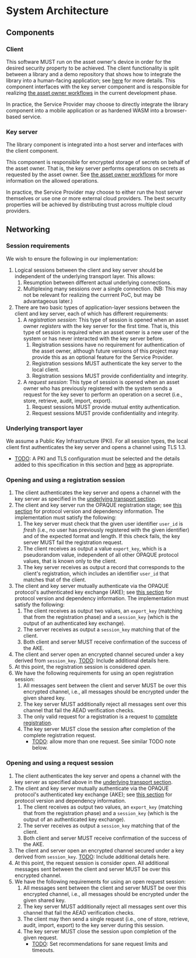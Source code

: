 # System Architecture

## Components

### Client 
This software MUST run on the asset owner's device in order for the desired security property to be achieved. 
The client functionality is split between a library and a demo repository that shows how to integrate the library into a human-facing application; see [here](repository-list.md) for more details. This component interfaces with the key server component and is responsible for realizing [the asset owner workflows](current-development-phase.md#workflows) in the current development phase.

In practice, the Service Provider may choose to directly integrate the library component into a mobile application or as hardened WASM into a browser-based service. 



### Key server
The library component is integrated into a host server and interfaces with the client component.

This component is responsible for encrypted storage of secrets on behalf of the asset owner. That is, the key server performs operations on secrets as requested by the asset owner. See [the asset owner workflows](current-development-phase.md#workflows) for more information on the allowed operations. 

In practice, the Service Provider may choose to either run the host server themselves or use one or more external cloud providers. The best security properties will be achieved by distributing trust across multiple cloud providers.

## Networking
### Session requirements
We wish to ensure the following in our implementation:
1. Logical sessions between the client and key server should be independent of the underlying transport layer. This allows:
    1. Resumption between different actual underlying connections.
    1. Multiplexing many sessions over a single connection. (NB: This may not be relevant for realizing the currrent PoC, but may be advantageous later.)
1. There are two basic types of application-layer sessions between the client and key server, each of which has different requirements:
    1. A _registration session_: This type of session is opened when an asset owner _registers_ with the key server for the first time. That is, this type of session is required when an asset owner is a new user of the system or has never interacted with the key server before.
        1. Registration sessions have no requirement for authentication of the asset owner, although future versions of this project may provide this as an optional feature for the Service Provider.
        1. Registration sessions MUST authenticate the key server to the local client.
        1. Registration sessions MUST provide confidentiality and integrity.
    1. A _request session_: This type of session is opened when an asset owner who has previously registered with the system sends a request for the key sever to perform an operation on a secret (i.e., store, retrieve, audit, import, export).
        1. Request sessions MUST provide mutual entity authentication.
        1. Request sessions MUST provide confidentiality and integrity.

### Underlying transport layer
We assume a Public Key Infrastructure (PKI). For all session types, the local client first authenticates the key server and opens a channel using TLS 1.3.
  - [TODO](https://github.com/boltlabs-inc/key-mgmt-spec/issues/22): A PKI and TLS configuration must be selected and the details added to this specification in this section and [here](current-development-phase.md#cryptographic-protocol-and-implementation-dependencies) as appropriate.

### Opening and using a registration session

1. The client authenticates the key server and opens a channel with the key server as specified in the [underlying transport section](#systems-architecture.md/#underlying_transport_layer).
1. The client and key server run the OPAQUE registration stage; see [this section](current-development-phase.md#cryptographic-protocol-and-implementation-dependencies) for protocol version and dependency information. The implementation must satisfy the following:
    1. The key server must check that the given user identifier `user_id` is _fresh_ (i.e., no user has previously registered with the given identifier) and of the expected format and length. If this check fails, the key server MUST fail the registration request.
    1. The client receives as output a value `export_key`, which is a pseudorandom value, independent of all other OPAQUE protocol values, that is known only to the client.
    1. The key server receives as output a record that corresponds to the client's registration, which includes an identifier `user_id` that matches that of the client.
1. The client and key server mutually authenticate via the OPAQUE protocol's authenticated key exchange (AKE); see [this section](current-development-phase.md#cryptographic-protocol-and-implementation-dependencies) for protocol version and dependency information. The implementation must satisfy the following:
    1. The client receives as output two values, an `export_key` (matching that from the registration phase) and a `session_key` (which is the output of an authenticated key exchange).
    1. The server receives as output a `session_key` matching that of the client.
    1. Both client and server MUST receive confirmation of the success of the AKE.
1. The client and server open an encrypted channel secured under a key derived from `session_key`. [TODO](https://github.com/boltlabs-inc/key-mgmt-spec/issues/29): Include additional details here.
1. At this point, the registration session is considered _open_. 
1. We have the following requirements for using an open registration session:
    1. All messages sent between the client and server MUST be over this encrypted channel, i.e., all messages should be encrypted under the given shared key. 
    1. The key server MUST additionally reject all messages sent over this channel that fail the AEAD verification checks.
    1. The only valid request for a registration is a request to [complete registration](register.md#registration).
    1. The key server MUST close the session after completion of the complete registration request.
        - [TODO](https://github.com/boltlabs-inc/key-mgmt-spec/issues/51): allow more than one request. See similar TODO note below.

### Opening and using a request session

1. The client authenticates the key server and opens a channel with the key server as specified above in the [underlying transport section](#underlying_transport_layer).
1. The client and key server mutually authenticate via the OPAQUE protocol's authenticated key exchange (AKE); see [this section](current-development-phase.md#cryptographic-protocol-and-implementation-dependencies) for protocol version and dependency information.
    1. The client receives as output two values, an `export_key` (matching that from the registration phase) and a `session_key` (which is the output of an authenticated key exchange).
    1. The server receives as output a `session_key` matching that of the client.
    1. Both client and server MUST receive confirmation of the success of the AKE.
1. The client and server open an encrypted channel secured under a key derived from `session_key`. [TODO](https://github.com/boltlabs-inc/key-mgmt-spec/issues/29): Include additional details here.
1. At this point, the request session is consider _open_. All additional messages sent between the client and server MUST be over this encrypted channel.
1. We have the following requirements for using an open request session:
    1. All messages sent between the client and server MUST be over this encrypted channel, i.e., all messages should be encrypted under the given shared key. 
    1. The key server MUST additionally reject all messages sent over this channel that fail the AEAD verification checks.
    1. The client may then send a single request (i.e., one of store, retrieve, audit, import, export) to the key server during this session.
    1. The key server MUST close the session upon completion of the given request.
        - [TODO](https://github.com/boltlabs-inc/key-mgmt-spec/issues/51): Set recommendations for sane request limits and timeouts.
